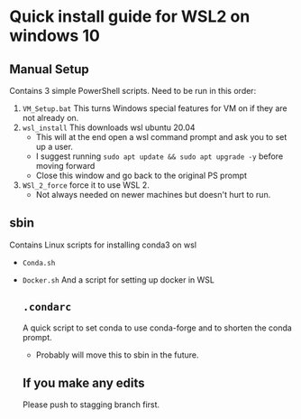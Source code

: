 # Quick install guide for WSL2 on windows 10

## Manual Setup
Contains 3 simple PowerShell scripts. Need to be run in this order:
1. `VM_Setup.bat` This turns Windows special features for VM on if they are not already on.
2. `wsl_install` This downloads wsl ubuntu 20.04
   * This will at the end open a wsl command prompt and ask you to set up a user.
   * I suggest running `sudo apt update && sudo apt upgrade -y` before moving forward
   * Close this window and go back to the original PS prompt
3. `WSl_2_force` force it to use WSL 2.
   * Not always needed on newer machines but doesn't hurt to run.
  
## sbin
Contains Linux scripts for installing conda3 on wsl
* `Conda.sh`
* `Docker.sh` And a script for setting up docker in WSL

  ## `.condarc`
  A quick script to set conda to use conda-forge
  and to shorten the conda prompt.
  * Probably will move this to sbin in the future.
 
  ## If you make any edits
  Please push to stagging branch first.

  
